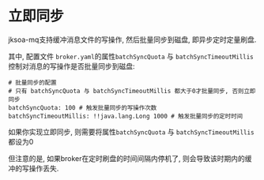 # 立即同步

jksoa-mq支持缓冲消息文件的写操作, 然后批量同步到磁盘, 即异步定时定量刷盘.

其中, 配置文件 `broker.yaml`的属性`batchSyncQuota` 与 `batchSyncTimeoutMillis` 控制对消息的写操作是否批量同步到磁盘:

```
# 批量同步的配置
# 只有 batchSyncQuota 与 batchSyncTimeoutMillis 都大于0才批量同步, 否则立即同步
batchSyncQuota: 100 # 触发批量同步的写操作次数
batchSyncTimeoutMillis: !!java.lang.Long 1000 # 触发批量同步的定时时间
```

如果你实现立即同步, 则需要将属性`batchSyncQuota` 与 `batchSyncTimeoutMillis` 都设为0

但注意的是, 如果broker在定时刷盘的时间间隔内停机了, 则会导致该时期内的缓冲的写操作丢失.